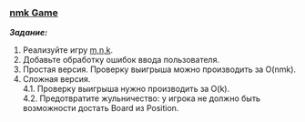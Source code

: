 ### [nmk Game](https://github.com/AlexeyShik/Programming-paradigms/tree/master/Term1/nmkGame/src)
***Задание:***  
 1. Реализуйте игру [m,n,k](https://en.wikipedia.org/wiki/M,n,k-game).  
 2. Добавьте обработку ошибок ввода пользователя.  
 3. Простая версия. Проверку выигрыша можно производить за O(nmk).  
 4. Сложная версия.  
 4.1. Проверку выигрыша нужно производить за O(k).  
 4.2. Предотвратите жульничество: у игрока не должно быть возможности достать Board из Position.  
